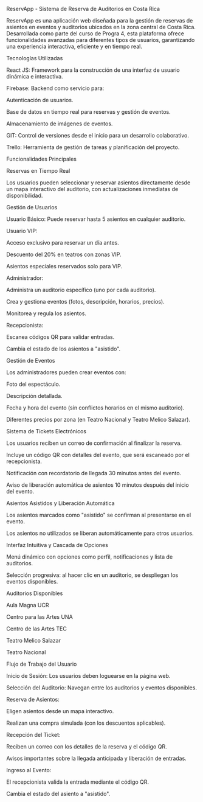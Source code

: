 ReservApp - Sistema de Reserva de Auditorios en Costa Rica

ReservApp es una aplicación web diseñada para la gestión de reservas de asientos en eventos y auditorios ubicados en la zona central de Costa Rica. Desarrollada como parte del curso de Progra 4, esta plataforma ofrece funcionalidades avanzadas para diferentes tipos de usuarios, garantizando una experiencia interactiva, eficiente y en tiempo real.

Tecnologías Utilizadas

React JS: Framework para la construcción de una interfaz de usuario dinámica e interactiva.

Firebase: Backend como servicio para:

Autenticación de usuarios.

Base de datos en tiempo real para reservas y gestión de eventos.

Almacenamiento de imágenes de eventos.

GIT: Control de versiones desde el inicio para un desarrollo colaborativo.

Trello: Herramienta de gestión de tareas y planificación del proyecto.

Funcionalidades Principales

Reservas en Tiempo Real

Los usuarios pueden seleccionar y reservar asientos directamente desde un mapa interactivo del auditorio, con actualizaciones inmediatas de disponibilidad.

Gestión de Usuarios

Usuario Básico: Puede reservar hasta 5 asientos en cualquier auditorio.

Usuario VIP:

Acceso exclusivo para reservar un día antes.

Descuento del 20% en teatros con zonas VIP.

Asientos especiales reservados solo para VIP.

Administrador:

Administra un auditorio específico (uno por cada auditorio).

Crea y gestiona eventos (fotos, descripción, horarios, precios).

Monitorea y regula los asientos.

Recepcionista:

Escanea códigos QR para validar entradas.

Cambia el estado de los asientos a "asistido".

Gestión de Eventos

Los administradores pueden crear eventos con:

Foto del espectáculo.

Descripción detallada.

Fecha y hora del evento (sin conflictos horarios en el mismo auditorio).

Diferentes precios por zona (en Teatro Nacional y Teatro Melico Salazar).

Sistema de Tickets Electrónicos


Los usuarios reciben un correo de confirmación al finalizar la reserva.

Incluye un código QR con detalles del evento, que será escaneado por el recepcionista.

Notificación con recordatorio de llegada 30 minutos antes del evento.

Aviso de liberación automática de asientos 10 minutos después del inicio del evento.

Asientos Asistidos y Liberación Automática

Los asientos marcados como "asistido" se confirman al presentarse en el evento.

Los asientos no utilizados se liberan automáticamente para otros usuarios.

Interfaz Intuitiva y Cascada de Opciones

Menú dinámico con opciones como perfil, notificaciones y lista de auditorios.

Selección progresiva: al hacer clic en un auditorio, se despliegan los eventos disponibles.

Auditorios Disponibles

Aula Magna UCR

Centro para las Artes UNA

Centro de las Artes TEC

Teatro Melico Salazar

Teatro Nacional

Flujo de Trabajo del Usuario

Inicio de Sesión: Los usuarios deben loguearse en la página web.

Selección del Auditorio: Navegan entre los auditorios y eventos disponibles.

Reserva de Asientos:

Eligen asientos desde un mapa interactivo.

Realizan una compra simulada (con los descuentos aplicables).

Recepción del Ticket:

Reciben un correo con los detalles de la reserva y el código QR.

Avisos importantes sobre la llegada anticipada y liberación de entradas.

Ingreso al Evento:

El recepcionista valida la entrada mediante el código QR.

Cambia el estado del asiento a "asistido".

